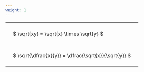 ```yaml
---
weight: 1
---
```


<style type="text/css">
#T_9b594 th.col_heading {
  text-align: left;
  font-size: 1em;
}
#T_9b594 td {
  text-align: left;
  font-size: 1em;
  padding: 1.5em;
}
</style>
<table id="T_9b594">
  <thead>
  </thead>
  <tbody>
    <tr>
      <td id="T_9b594_row0_col0" class="data row0 col0" >$ \sqrt{xy} = \sqrt{x} \times \sqrt{y} $</td>
    </tr>
    <tr>
      <td id="T_9b594_row1_col0" class="data row1 col0" >$ \sqrt{\dfrac{x}{y}} = \dfrac{\sqrt{x}}{\sqrt{y}} $</td>
    </tr>
  </tbody>
</table>
